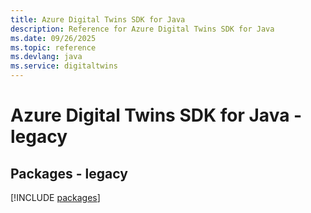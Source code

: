 ```yaml
---
title: Azure Digital Twins SDK for Java
description: Reference for Azure Digital Twins SDK for Java
ms.date: 09/26/2025
ms.topic: reference
ms.devlang: java
ms.service: digitaltwins
---
```

# Azure Digital Twins SDK for Java - legacy
## Packages - legacy
[!INCLUDE [packages](digital-twins-index.md)]